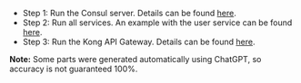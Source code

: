 - Step 1: Run the Consul server. Details can be found [here](./consulRegistryServer/readme.md).
- Step 2: Run all services. An example with the user service can be found [here](./services/users/readme.md).
- Step 3: Run the Kong API Gateway. Details can be found [here](./kongAPI/readme.md).

**Note:** Some parts were generated automatically using ChatGPT, so accuracy is not guaranteed 100%.